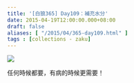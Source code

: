 ```yaml
---
title: '[白狼365] Day109：補充水分'
date: 2015-04-19T12:00:00.000+08:00
draft: false
aliases: [ "/2015/04/365-day109.html" ]
tags : [collections - zaku]
---
```


![](/images/zaku109.jpg)

任何時候都要，有病的時候更需要！
